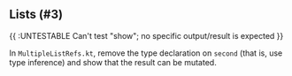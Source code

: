## Lists (#3)

{{ :UNTESTABLE Can't test "show"; no specific output/result is expected }}

In `MultipleListRefs.kt`, remove the type declaration on `second` (that is, use
type inference) and show that the result can be mutated.